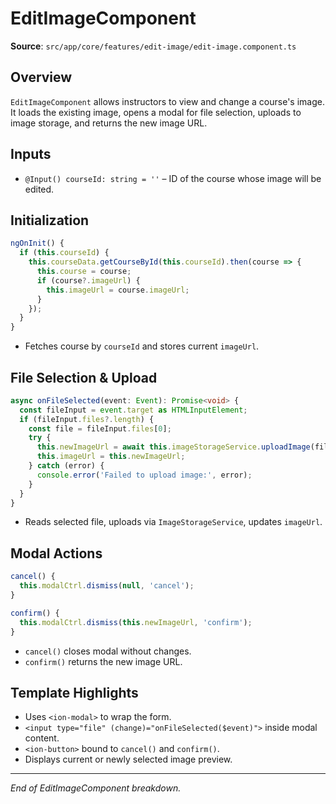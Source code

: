 # EditImageComponent

**Source**: `src/app/core/features/edit-image/edit-image.component.ts`

## Overview

`EditImageComponent` allows instructors to view and change a course's image. It loads the existing image, opens a modal for file selection, uploads to image storage, and returns the new image URL.

## Inputs

- `@Input() courseId: string = ''` – ID of the course whose image will be edited.

## Initialization

```ts
ngOnInit() {
  if (this.courseId) {
    this.courseData.getCourseById(this.courseId).then(course => {
      this.course = course;
      if (course?.imageUrl) {
        this.imageUrl = course.imageUrl;
      }
    });
  }
}
```

- Fetches course by `courseId` and stores current `imageUrl`.

## File Selection & Upload

```ts
async onFileSelected(event: Event): Promise<void> {
  const fileInput = event.target as HTMLInputElement;
  if (fileInput.files?.length) {
    const file = fileInput.files[0];
    try {
      this.newImageUrl = await this.imageStorageService.uploadImage(file);
      this.imageUrl = this.newImageUrl;
    } catch (error) {
      console.error('Failed to upload image:', error);
    }
  }
}
```

- Reads selected file, uploads via `ImageStorageService`, updates `imageUrl`.

## Modal Actions

```ts
cancel() {
  this.modalCtrl.dismiss(null, 'cancel');
}

confirm() {
  this.modalCtrl.dismiss(this.newImageUrl, 'confirm');
}
```

- `cancel()` closes modal without changes.
- `confirm()` returns the new image URL.

## Template Highlights

- Uses `<ion-modal>` to wrap the form.
- `<input type="file" (change)="onFileSelected($event)">` inside modal content.
- `<ion-button>` bound to `cancel()` and `confirm()`.
- Displays current or newly selected image preview.

---

_End of EditImageComponent breakdown._

